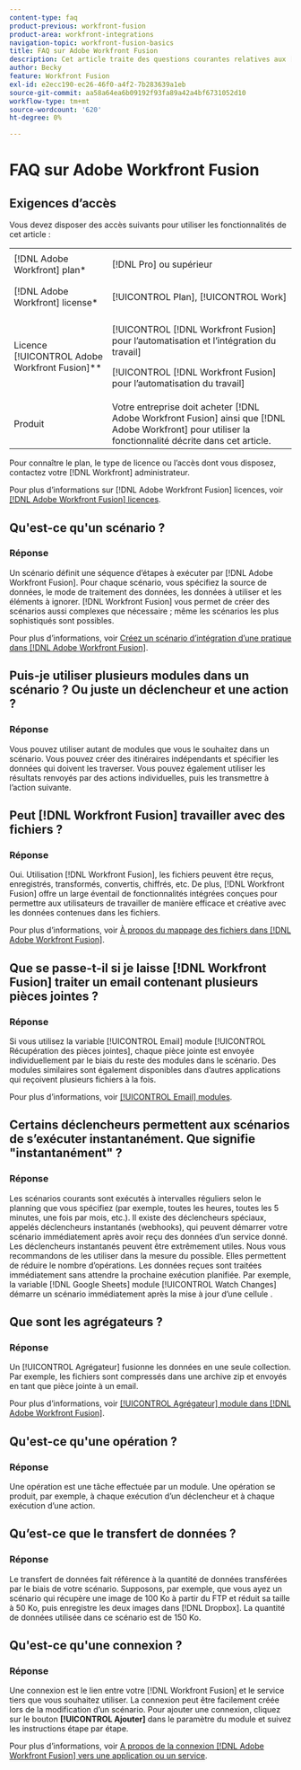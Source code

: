 ```yaml
---
content-type: faq
product-previous: workfront-fusion
product-area: workfront-integrations
navigation-topic: workfront-fusion-basics
title: FAQ sur Adobe Workfront Fusion
description: Cet article traite des questions courantes relatives aux [!DNL Adobe Workfront Fusion], y compris des informations sur l’objet couramment utilisé dans les workflows Fusion
author: Becky
feature: Workfront Fusion
exl-id: e2ecc190-ec26-46f0-a4f2-7b283639a1eb
source-git-commit: aa58a64ea6b09192f93fa89a42a4bf6731052d10
workflow-type: tm+mt
source-wordcount: '620'
ht-degree: 0%

---
```


# FAQ sur Adobe Workfront Fusion

## Exigences d’accès

Vous devez disposer des accès suivants pour utiliser les fonctionnalités de cet article :

<table style="table-layout:auto"> 
 <col> 
 <col> 
 <tbody> 
  <tr> 
    <td role="rowheader">[!DNL Adobe Workfront] plan*</td> 
   <td> <p>[!DNL Pro] ou supérieur</p> </td> 
  </tr> 
  <tr data-mc-conditions=""> 
   <td role="rowheader">[!DNL Adobe Workfront] license*</td> 
   <td> <p>[!UICONTROL Plan], [!UICONTROL Work]</p> </td> 
  </tr> 
  <tr> 
   <td role="rowheader">Licence [!UICONTROL Adobe Workfront Fusion]**</td> 
   <td> <p>[!UICONTROL [!DNL Workfront Fusion] pour l’automatisation et l’intégration du travail] </p> <p>[!UICONTROL [!DNL Workfront Fusion] pour l’automatisation du travail]</p>  </td> 
  </tr> 
  <tr> 
   <td role="rowheader">Produit</td> 
   <td>Votre entreprise doit acheter [!DNL Adobe Workfront Fusion] ainsi que [!DNL Adobe Workfront] pour utiliser la fonctionnalité décrite dans cet article.</td> 
  </tr> 
 </tbody> 
</table>

Pour connaître le plan, le type de licence ou l’accès dont vous disposez, contactez votre [!DNL Workfront] administrateur.

Pour plus d’informations sur [!DNL Adobe Workfront Fusion] licences, voir [[!DNL Adobe Workfront Fusion] licences](../../workfront-fusion/get-started/license-automation-vs-integration.md).

## Qu&#39;est-ce qu&#39;un scénario ?

### Réponse

Un scénario définit une séquence d’étapes à exécuter par [!DNL Adobe Workfront Fusion]. Pour chaque scénario, vous spécifiez la source de données, le mode de traitement des données, les données à utiliser et les éléments à ignorer. [!DNL Workfront Fusion] vous permet de créer des scénarios aussi complexes que nécessaire ; même les scénarios les plus sophistiqués sont possibles.

Pour plus d’informations, voir [Créez un scénario d’intégration d’une pratique dans [!DNL Adobe Workfront Fusion]](../../workfront-fusion/get-started/create-a-practice-scenario.md).

## Puis-je utiliser plusieurs modules dans un scénario ? Ou juste un déclencheur et une action ?

### Réponse

Vous pouvez utiliser autant de modules que vous le souhaitez dans un scénario. Vous pouvez créer des itinéraires indépendants et spécifier les données qui doivent les traverser. Vous pouvez également utiliser les résultats renvoyés par des actions individuelles, puis les transmettre à l’action suivante.

## Peut [!DNL Workfront Fusion] travailler avec des fichiers ?

### Réponse

Oui. Utilisation [!DNL Workfront Fusion], les fichiers peuvent être reçus, enregistrés, transformés, convertis, chiffrés, etc. De plus, [!DNL Workfront Fusion] offre un large éventail de fonctionnalités intégrées conçues pour permettre aux utilisateurs de travailler de manière efficace et créative avec les données contenues dans les fichiers.

Pour plus d’informations, voir [À propos du mappage des fichiers dans [!DNL Adobe Workfront Fusion]](../../workfront-fusion/mapping/about-mapping-files.md).

## Que se passe-t-il si je laisse [!DNL Workfront Fusion] traiter un email contenant plusieurs pièces jointes ?

### Réponse

Si vous utilisez la variable [!UICONTROL Email] module [!UICONTROL Récupération des pièces jointes], chaque pièce jointe est envoyée individuellement par le biais du reste des modules dans le scénario. Des modules similaires sont également disponibles dans d’autres applications qui reçoivent plusieurs fichiers à la fois.

Pour plus d’informations, voir [[!UICONTROL Email] modules](../../workfront-fusion/apps-and-their-modules/email-modules.md).

## Certains déclencheurs permettent aux scénarios de s’exécuter instantanément. Que signifie &quot;instantanément&quot; ?

### Réponse

Les scénarios courants sont exécutés à intervalles réguliers selon le planning que vous spécifiez (par exemple, toutes les heures, toutes les 5 minutes, une fois par mois, etc.). Il existe des déclencheurs spéciaux, appelés déclencheurs instantanés (webhooks), qui peuvent démarrer votre scénario immédiatement après avoir reçu des données d’un service donné. Les déclencheurs instantanés peuvent être extrêmement utiles. Nous vous recommandons de les utiliser dans la mesure du possible. Elles permettent de réduire le nombre d’opérations. Les données reçues sont traitées immédiatement sans attendre la prochaine exécution planifiée. Par exemple, la variable [!DNL Google Sheets] module [!UICONTROL Watch Changes] démarre un scénario immédiatement après la mise à jour d’une cellule .

## Que sont les agrégateurs ?

### Réponse

Un [!UICONTROL Agrégateur] fusionne les données en une seule collection. Par exemple, les fichiers sont compressés dans une archive zip et envoyés en tant que pièce jointe à un email.

Pour plus d’informations, voir [[!UICONTROL Agrégateur] module dans [!DNL Adobe Workfront Fusion]](../../workfront-fusion/modules/aggregator-module.md).

## Qu&#39;est-ce qu&#39;une opération ?

### Réponse

Une opération est une tâche effectuée par un module. Une opération se produit, par exemple, à chaque exécution d’un déclencheur et à chaque exécution d’une action.

## Qu’est-ce que le transfert de données ?

### Réponse

Le transfert de données fait référence à la quantité de données transférées par le biais de votre scénario. Supposons, par exemple, que vous ayez un scénario qui récupère une image de 100 Ko à partir du FTP et réduit sa taille à 50 Ko, puis enregistre les deux images dans [!DNL Dropbox]. La quantité de données utilisée dans ce scénario est de 150 Ko.

## Qu&#39;est-ce qu&#39;une connexion ?

### Réponse

Une connexion est le lien entre votre [!DNL Workfront Fusion] et le service tiers que vous souhaitez utiliser. La connexion peut être facilement créée lors de la modification d’un scénario. Pour ajouter une connexion, cliquez sur le bouton **[!UICONTROL Ajouter]** dans le paramètre du module et suivez les instructions étape par étape.

Pour plus d’informations, voir [A propos de la connexion [!DNL Adobe Workfront Fusion] vers une application ou un service](../../workfront-fusion/connections/about-connecting-wf-fusion-to-app-or-service.md).
